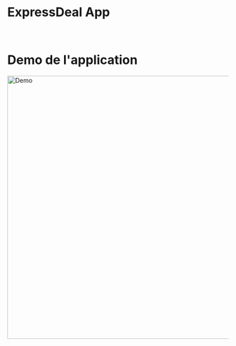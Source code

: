 # ExpressDeal App

<br>

<h1> Demo de l'application </h1>
<!-- ![app-demo](https://i.imgur.com/78UNw6x.gif) -->
<img src="https://i.imgur.com/LKQl9zs.gif" alt="Demo" height="600" style="display: block; margin:auto;">
